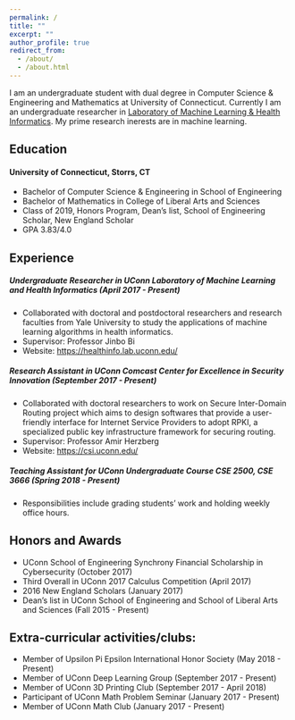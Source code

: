 ```yaml
---
permalink: /
title: ""
excerpt: ""
author_profile: true
redirect_from: 
  - /about/
  - /about.html
---
```



I am an undergraduate student with dual degree in Computer Science & Engineering and Mathematics at University of Connecticut. Currently I am an undergraduate researcher in [Laboratory of Machine Learning & Health Informatics](https://healthinfo.lab.uconn.edu/). My prime research inerests are in machine learning.

## Education
#### University of Connecticut, Storrs, CT
* Bachelor of Computer Science & Engineering in School of Engineering
* Bachelor of Mathematics in College of Liberal Arts and Sciences
* Class of 2019, Honors Program, Dean’s list, School of Engineering Scholar, New England Scholar
* GPA 3.83/4.0


## Experience
##### Undergraduate Researcher in UConn Laboratory of Machine Learning and Health Informatics (April 2017 - Present)
* Collaborated with doctoral and postdoctoral researchers and research faculties from Yale
University to study the applications of machine learning algorithms in health informatics.
* Supervisor: Professor Jinbo Bi
* Website: https://healthinfo.lab.uconn.edu/

##### Research Assistant in UConn Comcast Center for Excellence in Security Innovation (September 2017 - Present)
* Collaborated with doctoral researchers to work on Secure Inter-Domain Routing project which
aims to design softwares that provide a user-friendly interface for Internet Service Providers to
adopt RPKI, a specialized public key infrastructure framework for securing routing.
* Supervisor: Professor Amir Herzberg
* Website: https://csi.uconn.edu/

##### Teaching Assistant for UConn Undergraduate Course CSE 2500, CSE 3666 (Spring 2018 - Present)
* Responsibilities include grading students’ work and holding weekly office hours.

## Honors and Awards
* UConn School of Engineering Synchrony Financial Scholarship in Cybersecurity (October 2017)
* Third Overall in UConn 2017 Calculus Competition (April 2017)
* 2016 New England Scholars (January 2017)
* Dean’s list in UConn School of Engineering and School of Liberal Arts and Sciences (Fall 2015 - Present)

## Extra-curricular activities/clubs:
* Member of Upsilon Pi Epsilon International Honor Society (May 2018 - Present)
* Member of UConn Deep Learning Group (September 2017 - Present)
* Member of UConn 3D Printing Club (September 2017 - April 2018)
* Participant of UConn Math Problem Seminar (January 2017 - Present)
* Member of UConn Math Club (January 2017 - Present)
